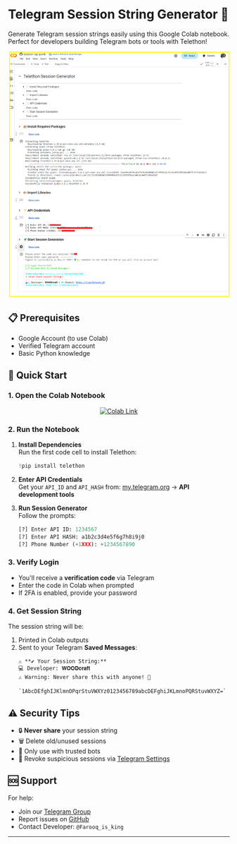 # Telegram Session String Generator 🔑

Generate Telegram session strings easily using this Google Colab notebook. Perfect for developers building Telegram bots or tools with Telethon!

![Demo](https://raw.githubusercontent.com/SudoR2spr/Telethon-Session-Generator/refs/heads/master/Demo-screen/Demo-screen.png)

## 📋 Prerequisites
- Google Account (to use Colab)
- Verified Telegram account
- Basic Python knowledge

## 🚀 Quick Start

### 1. Open the Colab Notebook
<p align=center><a href="https://colab.research.google.com/github/SudoR2spr/Telethon-Session-Generator
/blob/master/Telethon%20Session%20Generator/session-op.ipynb" target="_blank">
    <img src="https://colab.research.google.com/assets/colab-badge.svg" alt="Colab Link"/>
  </a></p> 


### 2. Run the Notebook
1. **Install Dependencies**  
   Run the first code cell to install Telethon:
   ```python
   !pip install telethon
   ```

2. **Enter API Credentials**  
   Get your `API_ID` and `API_HASH` from:
   [my.telegram.org](https://my.telegram.org/auth) → **API development tools**

3. **Run Session Generator**  
   Follow the prompts:
   ```python
   [?] Enter API ID: 1234567
   [?] Enter API HASH: a1b2c3d4e5f6g7h8i9j0
   [?] Phone Number (+1XXX): +1234567890
   ```

### 3. Verify Login
- You'll receive a **verification code** via Telegram
- Enter the code in Colab when prompted
- If 2FA is enabled, provide your password

### 4. Get Session String
The session string will be:
1. Printed in Colab outputs
2. Sent to your Telegram **Saved Messages**:
   ```
   ⚠️ **✔️ Your Session String:**
   💻 Developer: 𝐖𝐎𝐎𝐃𝐜𝐫𝐚𝐟𝐭
   ⚠️ Warning: Never share this with anyone! 🤫

   `1AbcDEfghIJKlmnOPqrStuVWXYz0123456789abcDEFghiJKLmnoPQRStuvWXYZ=`
   ```

## ⚠️ Security Tips
- 🔒 **Never share** your session string
- 🗑️ Delete old/unused sessions
- 🤖 Only use with trusted bots
- 📛 Revoke suspicious sessions via [Telegram Settings](https://my.telegram.org/sessions)

## 🆘 Support
For help:
- Join our [Telegram Group](https://t.me/Opleech_WD)
- Report issues on [GitHub](https://github.com/SudoR2spr/Telethon-Session-Generator/issues)
- Contact Developer: `@Farooq_is_king`

---

